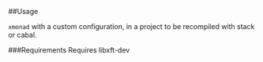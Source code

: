 ##Usage

`xmonad` with a custom configuration, in a project to be recompiled with stack or cabal.

###Requirements
Requires libxft-dev
